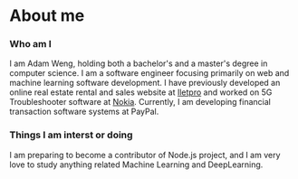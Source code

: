 # About me

### Who am I
I am Adam Weng, holding both a bachelor's and a master's degree in computer science. I am a software engineer focusing primarily on web and machine learning software development. I have previously developed an online real estate rental and sales website at [Iletpro](https://www.iletpro.com/) and worked on 5G Troubleshooter software at [Nokia](https://www.nokia.com/). Currently, I am developing financial transaction software systems at PayPal.

### Things I am interst or doing

I am preparing to become a contributor of Node.js project, and I am very love to study anything related Machine Learning and DeepLearning.

